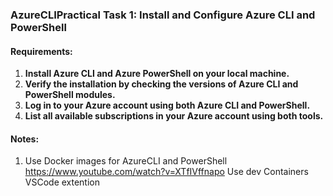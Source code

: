 ### AzureCLIPractical Task 1: Install and Configure Azure CLI and PowerShell
#### Requirements:
1. **Install Azure CLI and Azure PowerShell on your local machine.**
2. **Verify the installation by checking the versions of Azure CLI and PowerShell modules.**
3. **Log in to your Azure account using both Azure CLI and PowerShell.**
4. **List all available subscriptions in your Azure account using both tools.**

#### Notes:
1. Use Docker images for AzureCLI and PowerShell
https://www.youtube.com/watch?v=XTfIVffnapo
Use dev Containers VSCode extention
